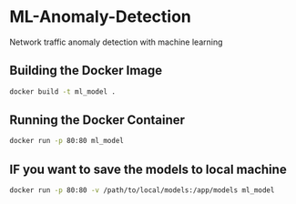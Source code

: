# ML-Anomaly-Detection
Network traffic anomaly detection with machine learning


## Building the Docker Image

```bash
docker build -t ml_model .

```
## Running the Docker Container


```bash
docker run -p 80:80 ml_model

```
## IF you want to save the models to local machine

```bash
docker run -p 80:80 -v /path/to/local/models:/app/models ml_model

```

